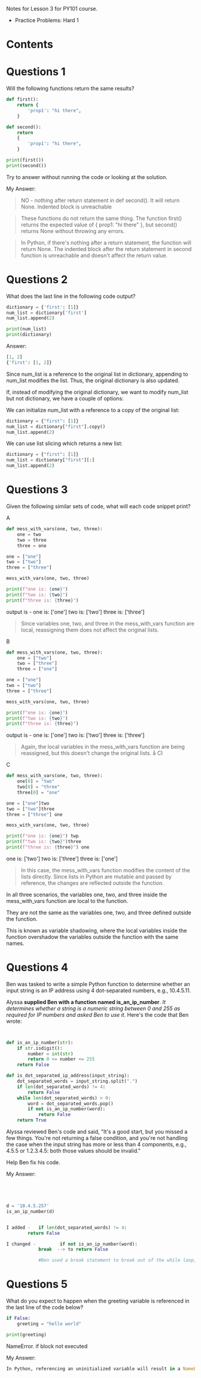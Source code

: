 Notes for Lesson 3 for PY101 course.
- Practice Problems: Hard 1
  
# Contents

# Questions 1

Will the following functions return the same results?

```python
def first():
    return {
        'prop1': "hi there",
    }

def second():
    return
    {
        'prop1': "hi there",
    }

print(first())
print(second())
```

Try to answer without running the code or looking at the solution.

My Answer:
>NO - nothing after return statement in def second(). It will return None. Indented block is unreachable

>These functions do not return the same thing. The function first() returns the expected value of { prop1: "hi there" }, but second() returns None without throwing any errors.

>In Python, if there's nothing after a return statement, the function will return None. The indented block after the return statement in second function is unreachable and doesn't affect the return value.


# Questions 2

What does the last line in the following code output?

```python
dictionary = {'first': [1]}
num_list = dictionary['first']
num_list.append(2)

print(num_list)
print(dictionary)
```

Answer:
```python
[1, 2]
{'first': [1, 2]}
```
Since num_list is a reference to the original list in dictionary, appending to num_list modifies the list. Thus, the original dictionary is also updated.

If, instead of modifying the original dictionary, we want to modify num_list but not dictionary, we have a couple of options:

We can initialize num_list with a reference to a copy of the original list:
```python
dictionary = {"first": [1]}
num_list = dictionary["first"].copy()
num_list.append(2)
```
We can use list slicing which returns a new list:
```python
dictionary = {"first": [1]}
num_list = dictionary["first"][:]
num_list.append(2)
```

# Questions 3

Given the following similar sets of code, what will each code snippet print?

A
```python
def mess_with_vars(one, two, three):
    one = two
    two = three
    three = one

one = ["one"] 
two = ["two"] 
three = ["three"] 

mess_with_vars(one, two, three)

print(f"one is: {one}")
print(f"two is: {two}")
print(f"three is: {three}")
```
output is - 
one is: ['one']
two is: ['two']
three is: ['three']


>Since variables one, two, and three in the mess_with_vars function are local, reassigning them does not affect the original lists.


B
```python
def mess_with_vars(one, two, three):
    one = ["two"]
    two = ["three"]
    three = ["one"]

one = ["one"]
two = ["two"]
three = ["three"]

mess_with_vars(one, two, three)

print(f"one is: {one}")
print(f"two is: {two}")
print(f"three is: {three}")
```

output is - 
one is: ['one']
two is: ['two']
three is: ['three']

>Again, the local variables in the mess_with_vars function are being reassigned, but this doesn't change the original lists. å C)


C
```python
def mess_with_vars(one, two, three):
    one[0] = "two"
    two[0] = "three"
    three[0] = "one"

one = ["one"]two
two = ["two"]three
three = ["three"] one

mess_with_vars(one, two, three)

print(f"one is: {one}") twp
print(f"two is: {two}")three
print(f"three is: {three}") one
```
one is: ['two']
two is: ['three']
three is: ['one']

> In this case, the mess_with_vars function modifies the content of the lists directly. Since lists in Python are mutable and passed by reference, the changes are reflected outside the function.


In all three scenarios, the variables one, two, and three inside the mess_with_vars function are local to the function. 

They are not the same as the variables one, two, and three defined outside the function. 

This is known as variable shadowing, where the local variables inside the function overshadow the variables outside the function with the same names.

# Questions 4

Ben was tasked to write a simple Python function to determine whether an input string is an IP address using 4 dot-separated numbers, e.g., 10.4.5.11.


Alyssa **supplied Ben with a function named is_an_ip_number**. *It determines whether a string is a numeric string between 0 and 255 as required for IP numbers and asked Ben to use it*. Here's the code that Ben wrote:



```python


def is_an_ip_number(str):
    if str.isdigit():
        number = int(str)
        return 0 <= number <= 255
    return False

def is_dot_separated_ip_address(input_string):
    dot_separated_words = input_string.split(".")
    if len(dot_separated_words) != 4:
        return False
    while len(dot_separated_words) > 0:
        word = dot_separated_words.pop()
        if not is_an_ip_number(word):
            return False
    return True


```

Alyssa reviewed Ben's code and said, "It's a good start, but you missed a few things. You're not returning a false condition, and you're not handling the case when the input string has more or less than 4 components, e.g., 4.5.5 or 1.2.3.4.5: both those values should be invalid."

Help Ben fix his code.

My Answer:
```python




d = '10.4.5.257'
is_an_ip_number(d)


I added -   if len(dot_separated_words) != 4:
        return False

I changed -         if not is_an_ip_number(word):
            break  --> to return False

            #Ben used a break statement to break out of the while loop, which caused control to fall through to the return True statement. 
```

# Questions 5

What do you expect to happen when the greeting variable is referenced in the last line of the code below?


```python
if False:
    greeting = "hello world"

print(greeting)
```

NameError. if block not executed

My Answer:
```python
In Python, referencing an uninitialized variable will result in a NameError being raised. This is because the if block is not executed due to the False condition, and hence, the greeting variable is never initialized.
```